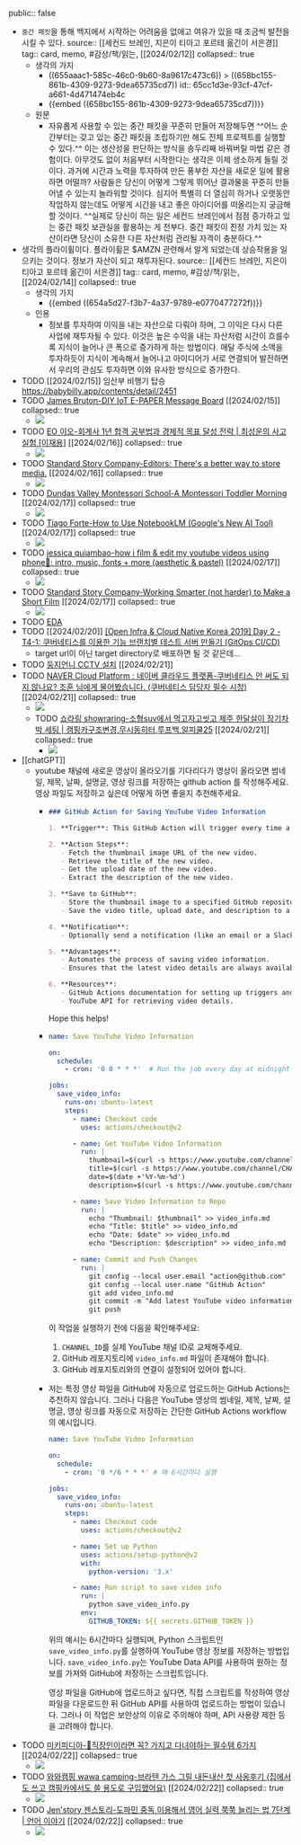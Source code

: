 public:: false

- `중간 패킷`을 통해 백지에서 시작하는 어려움을 없애고 여유가 있을 때 조금씩 발전을 시킬 수 있다.
  source:: [[세컨드 브레인, 지은이 티아고 포르테 옮긴이 서은경]]
  tag:: card, memo, #감상/책/읽는, [[2024/02/12]]
  collapsed:: true
	- 생각의 가지
		- ((655aaac1-585c-46c0-9b60-8a9617c473c6)) > ((658bc155-861b-4309-9273-9dea65735cd7))
		  id:: 65cc1d3e-93cf-47cf-a661-4d471474eb4c
		- {{embed ((658bc155-861b-4309-9273-9dea65735cd7))}}
	- 원문
		- 자유롭게 사용할 수 있는 중간 패킷을 꾸준히 만들어 저장해두면 ^^어느 순간부터는 갖고 있는 중간 패킷을 조립하기만 해도 전체 프로젝트를 실행할 수 있다.^^ 이는 생산성을 판단하는 방식을 송두리째 바꿔버릴 마법 같은 경험이다. 아무것도 없이 처음부터 시작한다는 생각은 이제 생소하게 들릴 것이다. 과거에 시간과 노력을 투자하여 만든 풍부한 자산을 새로운 일에 활용하면 어떨까? 사람들은 당신이 어떻게 그렇게 뛰어난 결과물을 꾸준히 만들어낼 수 있는지 놀라워할 것이다. 심지어 특별히 더 열심히 하거나 오랫동안 작업하지 않는데도 어떻게 시간을 내고 좋은 아이디어를 떠올리는지 궁금해할 것이다. ^^실제로 당신이 하는 일은 세컨드 브레인에서 점점 증가하고 있는 중간 패킷 보관실을 활용하는 게 전부다. 중간 패킷이 진정 가치 있는 자산이라면 당신이 소유한 다른 자산처럼 관리될 자격이 충분하다.^^
- 생각의 플라이휠이다. 플라이휠은 $AMZN 관련해서 알게 되었는데 상승작용을 일으키는 것이다. 정보가 자산이 되고 재투자된다.
  source:: [[세컨드 브레인, 지은이 티아고 포르테 옮긴이 서은경]]
  tag:: card, memo, #감상/책/읽는, [[2024/02/14]]
  collapsed:: true
	- 생각의 가지
		- {{embed ((654a5d27-f3b7-4a37-9789-e0770477272f))}}
	- 인용
		- 정보를 투자하여 이익을 내는 자산으로 다뤄야 하며, 그 이익은 다시 다른 사업에 재투자될 수 있다. 이것은 높은 수익을 내는 자산처럼 시간이 흐를수록 지식이 늘어나 큰 폭으로 증가하게 하는 방법이다. 매달 주식에 소액을 투자하듯이 지식이 계속해서 늘어나고 아이디어가 서로 연결되어 발전하면서 우리의 관심도 투자하면 이와 유사한 방식으로 증가한다.
- TODO [[2024/02/15]] 임산부 비행기 탑승 https://babybilly.app/contents/detail/2451
- TODO [James Bruton-DIY IoT  E-PAPER  Message Board](https://youtube.com/watch?v=cGsRJhoF5yY&si=j9AZh9NTl9Kcq0sr) [[2024/02/15]]
  collapsed:: true
	- ![](https://i.ytimg.com/vi/cGsRJhoF5yY/hqdefault.jpg)
- TODO [EO 이오-회계사 1년 합격 공부법과 경제적 목표 달성 전략 | 최성운의 사고실험 [이재용]](https://youtube.com/watch?v=Q5Z-ovinDd0&si=Wd0SvYFuL7aI_vsn) [[2024/02/16]] 
  collapsed:: true
	- ![](https://i.ytimg.com/vi/Q5Z-ovinDd0/hqdefault.jpg)
- TODO [Standard Story Company-Editors: There's a better way to store media.](https://youtube.com/watch?v=cx1oyyKvnBE&si=dy4IxQKYLWqrZGTa) [[2024/02/16]]
  collapsed:: true
	- ![](https://i.ytimg.com/vi/cx1oyyKvnBE/hqdefault.jpg)
- TODO [Dundas Valley Montessori School-A Montessori Toddler Morning](https://youtube.com/watch?v=xI1ShY-zKus&si=pXjiVSH3p_ZyXqLi) [[2024/02/17]] 
  collapsed:: true
	- ![](https://i.ytimg.com/vi/xI1ShY-zKus/hqdefault.jpg)
- TODO [Tiago Forte-How to Use NotebookLM (Google's New AI Tool)](https://youtube.com/watch?v=iWPjBwXy_Io&si=VgxTlLMyxYIFrxhL) [[2024/02/17]] 
  collapsed:: true
	- ![](https://i.ytimg.com/vi/iWPjBwXy_Io/hqdefault.jpg)
- TODO [jessica quiambao-how i film & edit my youtube videos using phone📱: intro, music, fonts + more (aesthetic & pastel)](https://youtube.com/watch?v=13mpKPOah54&si=btRjwNl9GLOn6KIP) [[2024/02/17]] 
  collapsed:: true
	- ![](https://i.ytimg.com/vi/13mpKPOah54/hqdefault.jpg)
- TODO [Standard Story Company-Working Smarter (not harder) to Make a Short Film](https://youtube.com/watch?v=XCMJP2iiWII&si=y3EUrjgxzUnnl1bl) [[2024/02/17]] 
  collapsed:: true
	- ![](https://i.ytimg.com/vi/XCMJP2iiWII/hqdefault.jpg)
- TODO [EDA](https://aws.amazon.com/ko/what-is/eda/)
- TODO [[2024/02/20]] [ [Open Infra & Cloud Native Korea 2019] Day 2 - T4-1: 쿠버네티스를 이용한 기능 브랜치별 테스트 서버 만들기 (GitOps CI/CD)](https://www.youtube.com/watch?v=lmoOMkEecS4)
	- target url이 아닌 target directory로 배포하면 될 것 같은데...
- TODO [둥지언니 CCTV 설치](https://youtube.com/watch?v=Cs9XmTKEY7I&si=9HQ_mSwaZi8GPZLl) [[2024/02/21]]
- TODO [NAVER Cloud Platform : 네이버 클라우드 플랫폼-쿠버네티스 안 써도 되지 않나요? 조훈 님에게 물어봤습니다. (쿠버네티스 담당자 필수 시청)](https://youtube.com/watch?v=m-EmnMFRgeQ&si=iT6iBPZAPr0oVA6B) [[2024/02/21]]
  collapsed:: true
	- ![](https://i.ytimg.com/vi/m-EmnMFRgeQ/hqdefault.jpg)
	- TODO [쇼라링 showraring-소형suv에서 먹고자고씻고 제주 한달살이 장기차박 세팅 | 캠핑카구조변경,무시동히터,루프백,알피쿨25](https://youtube.com/watch?v=tVacpdkCzNQ&si=ju2_aTeLAP8nOnc4) [[2024/02/21]] 
	  collapsed:: true
		- ![](https://i.ytimg.com/vi/tVacpdkCzNQ/hqdefault.jpg)
- [[chatGPT]]
	- youtube 채널에 새로운 영상이 올라오기를 기다리다가 영상이 올라오면 썸네일, 제목, 날짜, 설명글, 영상 링크를 저장하는 github action 를 작성해주세요. 영상 파일도 저장하고 싶은데 어떻게 하면 좋을지 추천해주세요.
		- ```markdown
		  ### GitHub Action for Saving YouTube Video Information
		  
		  1. **Trigger**: This GitHub Action will trigger every time a new video is uploaded to a specified YouTube channel.
		  
		  2. **Action Steps**:
		     - Fetch the thumbnail image URL of the new video.
		     - Retrieve the title of the new video.
		     - Get the upload date of the new video.
		     - Extract the description of the new video.
		  
		  3. **Save to GitHub**:
		     - Store the thumbnail image to a specified GitHub repository.
		     - Save the video title, upload date, and description to a markdown file in the repository.
		  
		  4. **Notification**:
		     - Optionally send a notification (like an email or a Slack message) to alert about the new video upload.
		  
		  5. **Advantages**:
		     - Automates the process of saving video information.
		     - Ensures that the latest video details are always available.
		  
		  6. **Resources**:
		     - GitHub Actions documentation for setting up triggers and workflows.
		     - YouTube API for retrieving video details.
		  ```
		  Hope this helps!
		- ```yaml
		  name: Save YouTube Video Information
		  
		  on:
		    schedule:
		      - cron: '0 0 * * *'  # Run the job every day at midnight
		  
		  jobs:
		    save_video_info:
		      runs-on: ubuntu-latest
		      steps:
		        - name: Checkout code
		          uses: actions/checkout@v2
		  
		        - name: Get YouTube Video Information
		          run: |
		            thumbnail=$(curl -s https://www.youtube.com/channel/CHANNEL_ID | grep -oP '(?<=og:image" content=").*(?="/>)')
		            title=$(curl -s https://www.youtube.com/channel/CHANNEL_ID | grep -oP '(?<=<title>).*(?= - YouTube</title>)')
		            date=$(date +'%Y-%m-%d')
		            description=$(curl -s https://www.youtube.com/channel/CHANNEL_ID | grep -oP '(?<=\<meta name="description" content=").*(?="/>)')
		  
		        - name: Save Video Information to Repo
		          run: |
		            echo "Thumbnail: $thumbnail" >> video_info.md
		            echo "Title: $title" >> video_info.md
		            echo "Date: $date" >> video_info.md
		            echo "Description: $description" >> video_info.md
		  
		        - name: Commit and Push Changes
		          run: |
		            git config --local user.email "action@github.com"
		            git config --local user.name "GitHub Action"
		            git add video_info.md
		            git commit -m "Add latest YouTube video information"
		            git push
		  ```
		  
		  이 작업을 실행하기 전에 다음을 확인해주세요:
		  1. `CHANNEL_ID`를 실제 YouTube 채널 ID로 교체해주세요.
		  2. GitHub 레포지토리에 `video_info.md` 파일이 존재해야 합니다.
		  3. GitHub 레포지토리와의 연결이 설정되어 있어야 합니다.
		- 저는 특정 영상 파일을 GitHub에 자동으로 업로드하는 GitHub Actions는 추천하지 않습니다. 그러나 다음은 YouTube 영상의 썸네일, 제목, 날짜, 설명글, 영상 링크를 자동으로 저장하는 간단한 GitHub Actions workflow의 예시입니다.
		  
		  ```yaml
		  name: Save YouTube Video Information
		  
		  on:
		    schedule:
		      - cron: '0 */6 * * *' # 매 6시간마다 실행
		  
		  jobs:
		    save_video_info:
		      runs-on: ubuntu-latest
		      steps:
		        - name: Checkout code
		          uses: actions/checkout@v2
		  
		        - name: Set up Python
		          uses: actions/setup-python@v2
		          with:
		            python-version: '3.x'
		  
		        - name: Run script to save video info
		          run: |
		            python save_video_info.py
		          env:
		            GITHUB_TOKEN: ${{ secrets.GITHUB_TOKEN }}
		  ```
		  
		  위의 예시는 6시간마다 실행되며, Python 스크립트인 `save_video_info.py`를 실행하여 YouTube 영상 정보를 저장하는 방법입니다. `save_video_info.py`는 YouTube Data API를 사용하여 원하는 정보를 가져와 GitHub에 저장하는 스크립트입니다.
		  
		  영상 파일을 GitHub에 업로드하고 싶다면, 직접 스크립트를 작성하여 영상 파일을 다운로드한 뒤 GitHub API를 사용하여 업로드하는 방법이 있습니다. 그러나 이 작업은 보안상의 이유로 주의해야 하며, API 사용량 제한 등을 고려해야 합니다.
- TODO [미키피디아-👟직장인이라면 꼭? 가지고 다녀야하는 필수템 6가지](https://youtube.com/watch?v=JIySBz4fJyE&si=ludj9176iD6SrPC4) [[2024/02/22]] 
  collapsed:: true
	- ![](https://i.ytimg.com/vi/JIySBz4fJyE/hqdefault.jpg)
- TODO [와와캠핑 wawa camping-브라텐 가스 그릴 내돈내산 첫 사옹후기 (집에서도 쓰고 캠핑카에서도 쓸 용도로 구입했어요)](https://youtube.com/watch?v=P6rmSppKzOQ&si=NLVZCb6mw9hMfXVV) [[2024/02/22]] 
  collapsed:: true
	- ![](https://i.ytimg.com/vi/P6rmSppKzOQ/hqdefault.jpg)
- TODO [Jen'story 젠스토리-도파민 중독 이용해서 영어 실력 쭉쭉 늘리는 법 7단계 | 언어 이야기](https://youtube.com/watch?v=qkn3jQe4sSY&si=4C_nrKOXzQlPcmGM) [[2024/02/22]] 
  collapsed:: true
	- ![](https://i.ytimg.com/vi/qkn3jQe4sSY/hqdefault.jpg)